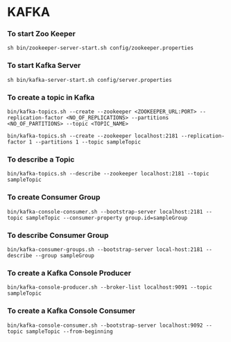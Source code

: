 
# KAFKA 

### To start Zoo Keeper
```sh bin/zookeeper-server-start.sh config/zookeeper.properties```


### To start Kafka Server
```sh bin/kafka-server-start.sh config/server.properties```


### To create a topic in Kafka

```bin/kafka-topics.sh --create --zookeeper <ZOOKEEPER_URL:PORT> --replication-factor <NO_OF_REPLICATIONS> --partitions <NO_OF_PARTITIONS> --topic <TOPIC_NAME>```

```bin/kafka-topics.sh --create --zookeeper localhost:2181 --replication-factor 1 --partitions 1 --topic sampleTopic```


### To describe a Topic 
```bin/kafka-topics.sh --describe --zookeeper localhost:2181 --topic sampleTopic```


### To create Consumer Group
```bin/kafka-console-consumer.sh --bootstrap-server localhost:2181 --topic sampleTopic --consumer-property group.id=sampleGroup```


### To describe Consumer Group
```bin/kafka-consumer-groups.sh --bootstrap-server local-host:2181 --describe --group sampleGroup```


### To create a Kafka Console Producer
```bin/kafka-console-producer.sh --broker-list localhost:9091 --topic sampleTopic```


### To create a Kafka Console Consumer
```bin/kafka-console-consumer.sh --bootstrap-server localhost:9092 --topic sampleTopic --from-beginning```


